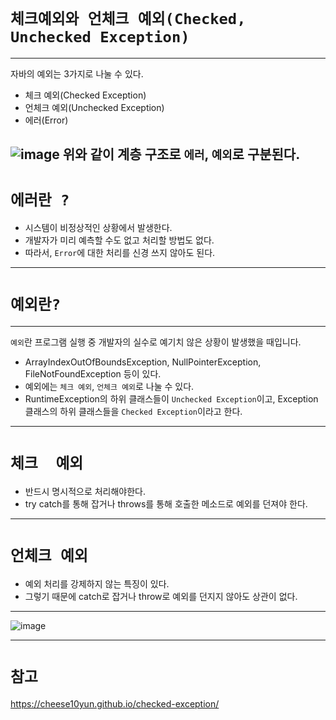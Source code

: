 # `체크예외와 언체크 예외(Checked, Unchecked Exception)`

---
자바의 예외는 3가지로 나눌 수 있다.
- 체크 예외(Checked Exception)
- 언체크 예외(Unchecked Exception)
- 에러(Error)

![image](https://user-images.githubusercontent.com/109537583/202938866-b14c3316-95d8-4851-a018-fabd1273dd62.png)
위와 같이 계층 구조로 `에러`, `예외`로 구분된다. 
---
# `에러란 ? `
- 시스템이 비정상적인 상황에서 발생한다. 
- 개발자가 미리 예측할 수도 없고 처리할 방법도 없다.
- 따라서, `Error`에 대한 처리를 신경 쓰지 않아도 된다.
---
# `예외란?`

---
`예외`란 프로그램 실행 중 개발자의 실수로 예기치 않은 상황이 발생했을 때입니다. 
- ArrayIndexOutOfBoundsException, NullPointerException, FileNotFoundException 등이 있다.
- 예외에는 `체크 예외`, `언체크 예외`로 나눌 수 있다.
- RuntimeException의 하위 클래스들이 `Unchecked Exception`이고, Exception클래스의 하위 클래스들을 `Checked Exception`이라고 한다.
---

# `체크  예외`
- 반드시 명시적으로 처리해야한다.
- try catch를 통해 잡거나 throws를 통해 호출한 메소드로 예외를 던져야 한다.
---

# `언체크 예외 `
- 예외 처리를 강제하지 않는 특징이 있다.
- 그렇기 때문에 catch로 잡거나 throw로 예외를 던지지 않아도 상관이 없다.
---
![image](https://user-images.githubusercontent.com/109537583/202942178-e9ac179c-ad2d-497d-b8cf-3810f7222076.png)

---
# `참고`
https://cheese10yun.github.io/checked-exception/
